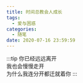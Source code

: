 ```yaml
---
title: 时间总教会人成长
tags:
  - 爱与困惑
categories:
  - 随笔
date: 2020-07-16 23:59:59
---
```

:::tip
你已经远远离开  
我也会慢慢走开  
为什么我连分开都迁就着你
:::

<!-- more -->

<meting-js
	auto="https://y.qq.com/n/yqq/playlist/7645218804.html#stat=y_new.profile.create_playlist.click&dirid=1">
</meting-js>